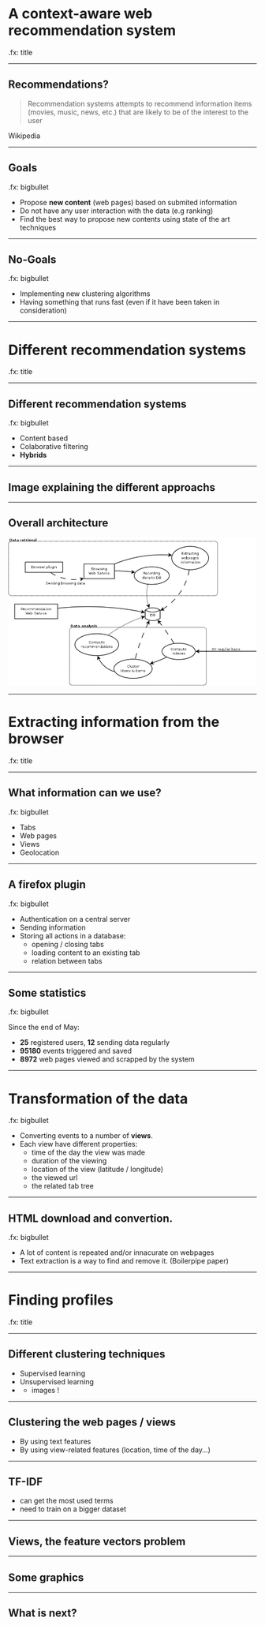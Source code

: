 # A context-aware web recommendation system 

.fx: title

---

## Recommendations?


> Recommendation systems attempts to recommend information items (movies, music,
  news, etc.) that are likely to be of the interest to the user
  
Wikipedia


---

## Goals

.fx: bigbullet

* Propose **new content** (web pages) based on submited information
* Do not have any user interaction with the data (e.g ranking)
* Find the best way to propose new contents using state of the art techniques

---

## No-Goals

.fx: bigbullet

* Implementing new clustering algorithms
* Having something that runs fast (even if it have been taken in consideration)

---

# Different recommendation systems

.fx: title

---

## Different recommendation systems

.fx: bigbullet

* Content based
* Colaborative filtering
* **Hybrids**

---

## Image explaining the different approachs

---

## Overall architecture

![](images/architecture.png)

---

# Extracting information from the browser

.fx: title

---

## What information can we use?

.fx: bigbullet

* Tabs
* Web pages
* Views
* Geolocation

---

## A firefox plugin

.fx: bigbullet

* Authentication on a central server
* Sending information
* Storing all actions in a database:
    * opening / closing tabs
    * loading content to an existing tab
    * relation between tabs

---

## Some statistics

.fx: bigbullet

Since the end of May:

* **25** registered users, **12** sending data regularly
* **95180** events triggered and saved
* **8972** web pages viewed and scrapped by the system

---

# Transformation of the data

.fx: bigbullet

* Converting events to a number of **views**.
* Each view have different properties:
    * time of the day the view was made
    * duration of the viewing
    * location of the view (latitude / longitude)
    * the viewed url
    * the related tab tree

---
## HTML download and convertion.

.fx: bigbullet

* A lot of content is repeated and/or innacurate on webpages
* Text extraction is a way to find and remove it. (Boilerpipe paper)

---

# Finding profiles

.fx: title

---

## Different clustering techniques

* Supervised learning
* Unsupervised learning
* + images !

---

## Clustering the web pages / views

* By using text features
* By using view-related features (location, time of the day…)

---

## TF-IDF

* can get the most used terms
* need to train on a bigger dataset

---

## Views, the feature vectors problem

---

## Some graphics

---

## What is next?
